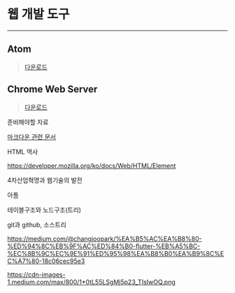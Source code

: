 # 웹 개발 도구
---

## Atom
> [다운로드](https://atom.io/)

## Chrome Web Server
> [다운로드](https://chrome.google.com/webstore/detail/web-server-for-chrome/ofhbbkphhbklhfoeikjpcbhemlocgigb)




준비해야할 자료

[마크다운 관련 문서](http://blog.kalkin7.com/2014/02/10/lets-write-using-markdown/#fn-53-2)

HTML 역사

https://developer.mozilla.org/ko/docs/Web/HTML/Element

4차산업혁명과 웹기술의 발전

아톰

테이블구조와 노드구조(트리)  

git과 github, 소스트리

https://medium.com/@changjoopark/%EA%B5%AC%EA%B8%80-%ED%94%8C%EB%9F%AC%ED%84%B0-flutter-%EB%A5%BC-%EC%8B%9C%EC%9E%91%ED%95%98%EA%B8%B0%EA%B9%8C%EC%A7%80-18c06cec95e3

https://cdn-images-1.medium.com/max/800/1*0tL55LSgMj5p23_TIsIwOQ.png
